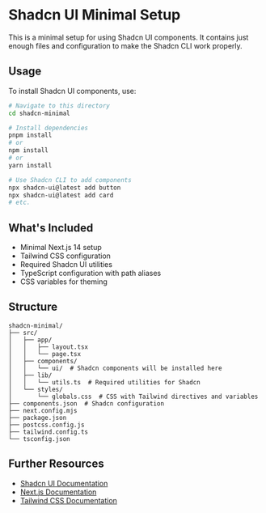 # Shadcn UI Minimal Setup

This is a minimal setup for using Shadcn UI components. It contains just enough files and configuration to make the Shadcn CLI work properly.

## Usage

To install Shadcn UI components, use:

```bash
# Navigate to this directory
cd shadcn-minimal

# Install dependencies
pnpm install
# or
npm install
# or
yarn install

# Use Shadcn CLI to add components
npx shadcn-ui@latest add button
npx shadcn-ui@latest add card
# etc.
```

## What's Included

- Minimal Next.js 14 setup
- Tailwind CSS configuration
- Required Shadcn UI utilities
- TypeScript configuration with path aliases
- CSS variables for theming

## Structure

```
shadcn-minimal/
├── src/
│   ├── app/
│   │   ├── layout.tsx
│   │   └── page.tsx
│   ├── components/
│   │   └── ui/  # Shadcn components will be installed here
│   ├── lib/
│   │   └── utils.ts  # Required utilities for Shadcn
│   └── styles/
│       └── globals.css  # CSS with Tailwind directives and variables
├── components.json  # Shadcn configuration
├── next.config.mjs
├── package.json
├── postcss.config.js
├── tailwind.config.ts
└── tsconfig.json
```

## Further Resources

- [Shadcn UI Documentation](https://ui.shadcn.com/docs)
- [Next.js Documentation](https://nextjs.org/docs)
- [Tailwind CSS Documentation](https://tailwindcss.com/docs)
